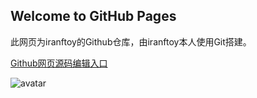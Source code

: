 ## Welcome to GitHub Pages

此网页为iranftoy的Github仓库，由iranftoy本人使用Git搭建。

[Github网页源码编辑入口](https://github.com/iranftoy/xiaoqiu.github.io/edit/gh-pages/index.md)

![avatar](/root/AA88791F-23E1-467A-93ED-267F00C4F3C8.jpeg)
